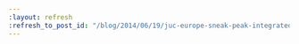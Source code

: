 ```yaml
---
:layout: refresh
:refresh_to_post_id: "/blog/2014/06/19/juc-europe-sneak-peak-integrated-pipelines"
---
```

